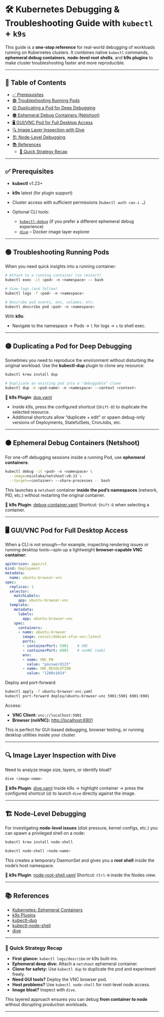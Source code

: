 # 🛠️ Kubernetes Debugging & Troubleshooting Guide with `kubectl` + `k9s`

This guide is a **one-stop reference** for real-world debugging of workloads running on Kubernetes clusters.
It combines native `kubectl` commands, **ephemeral debug containers**, **node-level root shells**, and **k9s plugins** to make cluster troubleshooting faster and more reproducible.

---

## 🚦 Table of Contents

- [✅ Prerequisites](#-prerequisites)
- [🟢 Troubleshooting Running Pods](#-troubleshooting-running-pods)
- [🟡 Duplicating a Pod for Deep Debugging](#-duplicating-a-pod-for-deep-debugging)
- [🟠 Ephemeral Debug Containers (Netshoot)](#-ephemeral-debug-containers-netshoot)
- [🖥️ GUI/VNC Pod for Full Desktop Access](#️-guivnc-pod-for-full-desktop-access)
- [🔍 Image Layer Inspection with Dive](#-image-layer-inspection-with-dive)
- [🏗️ Node-Level Debugging](#️-node-level-debugging)
- [📚 References](#-references)
  - [🏁 Quick Strategy Recap](#-quick-strategy-recap)


---

## ✅ Prerequisites

* **kubectl** v1.23+
* **k9s** latest (for plugin support)
* Cluster access with sufficient permissions (`kubectl auth can-i …`)
* Optional CLI tools:

  * [`kubectl-debug`](https://github.com/aylei/kubectl-debug) (if you prefer a different ephemeral debug experience)
  * [`dive`](https://github.com/wagoodman/dive) – Docker image layer explorer

---

## 🟢 Troubleshooting Running Pods

When you need quick insights into a running container:

```bash
# Attach to a running container (no restart)
kubectl exec -it <pod> -n <namespace> -- bash

# View logs (and follow)
kubectl logs -f <pod> -n <namespace>

# Describe pod events, env, volumes, etc.
kubectl describe pod <pod> -n <namespace>
```

With **k9s**:

* Navigate to the namespace → Pods → `l` for logs → `s` to shell exec.

---

## 🟡 Duplicating a Pod for Deep Debugging

Sometimes you need to reproduce the environment without disturbing the original workload.
Use the **kubectl-dup** plugin to clone any resource:

```bash
kubectl krew install dup

# Duplicate an existing pod into a "debuggable" clone
kubectl dup -k <pod-name> -n <namespace> --context <context>
```

🔗 **k9s Plugin**: [dup.yaml](https://github.com/derailed/k9s/blob/master/plugins/dup.yaml)

* Inside k9s, press the configured shortcut (`Shift-D`) to duplicate the selected resource.
* Additional shortcuts allow “duplicate + edit” or spawn debug-only versions of Deployments, StatefulSets, CronJobs, etc.

---

## 🟠 Ephemeral Debug Containers (Netshoot)

For one-off debugging sessions inside a running Pod, use **ephemeral containers**:

```bash
kubectl debug -it <pod> -n <namespace> \
  --image=nicolaka/netshoot:v0.13 \
  --target=<container> --share-processes -- bash
```

This launches a `netshoot` container **inside the pod’s namespaces** (network, PID, etc.) without restarting the original container.

🔗 **k9s Plugin**: [debug-container.yaml](https://github.com/derailed/k9s/blob/master/plugins/debug-container.yaml)
Shortcut: `Shift-D` when selecting a container.

---

## 🖥️ GUI/VNC Pod for Full Desktop Access

When a CLI is not enough—for example, inspecting rendering issues or running desktop tools—spin up a lightweight **browser-capable VNC container**:

```yaml
apiVersion: apps/v1
kind: Deployment
metadata:
  name: ubuntu-browser-vnc
spec:
  replicas: 1
  selector:
    matchLabels:
      app: ubuntu-browser-vnc
  template:
    metadata:
      labels:
        app: ubuntu-browser-vnc
    spec:
      containers:
      - name: ubuntu-browser
        image: consol/debian-xfce-vnc:latest
        ports:
        - containerPort: 5901    # VNC
        - containerPort: 6901    # noVNC (web)
        env:
        - name: VNC_PW
          value: "password123"
        - name: VNC_RESOLUTION
          value: "1280x1024"
```

Deploy and port-forward:

```bash
kubectl apply -f ubuntu-browser-vnc.yaml
kubectl port-forward deploy/ubuntu-browser-vnc 5901:5901 6901:6901
```

Access:

* **VNC Client:** `vnc://localhost:5901`
* **Browser (noVNC):** [http://localhost:6901](http://localhost:6901)

This is perfect for GUI-based debugging, browser testing, or running desktop utilities inside your cluster.

---

## 🔍 Image Layer Inspection with Dive

Need to analyze image size, layers, or identify bloat?

```bash
dive <image-name>
```

🔗 **k9s Plugin**: [dive.yaml](https://github.com/derailed/k9s/blob/master/plugins/dive.yaml)
Inside k9s → highlight container → press the configured shortcut (`d`) to launch `dive` directly against the image.

---

## 🏗️ Node-Level Debugging

For investigating **node-level issues** (disk pressure, kernel configs, etc.) you can spawn a privileged shell on a node:

```bash
kubectl krew install node-shell

kubectl node-shell <node-name>
```

This creates a temporary DaemonSet and gives you a **root shell** inside the node’s host namespace.

🔗 **k9s Plugin**: [node-root-shell.yaml](https://github.com/derailed/k9s/blob/master/plugins/node-root-shell.yaml)
Shortcut: `Ctrl-N` inside the Nodes view.

---

## 📚 References

* [Kubernetes: Ephemeral Containers](https://kubernetes.io/docs/tasks/debug/debug-application/debug-running-pod/#ephemeral-container)
* [k9s Plugins](https://github.com/derailed/k9s/tree/master/plugins)
* [kubectl-dup](https://github.com/vash/dup)
* [kubectl-node-shell](https://github.com/kvaps/kubectl-node-shell)
* [dive](https://github.com/wagoodman/dive)

---

### 🏁 Quick Strategy Recap

* **First glance:** `kubectl logs/describe` or k9s built-ins.
* **Ephemeral deep dive:** Attach a `netshoot` ephemeral container.
* **Clone for safety:** Use `kubectl dup` to duplicate the pod and experiment freely.
* **Need GUI tools?** Deploy the VNC browser pod.
* **Host problems?** Use `kubectl node-shell` for root-level node access.
* **Image bloat?** Inspect with `dive`.

This layered approach ensures you can debug **from container to node** without disrupting production workloads.

---
